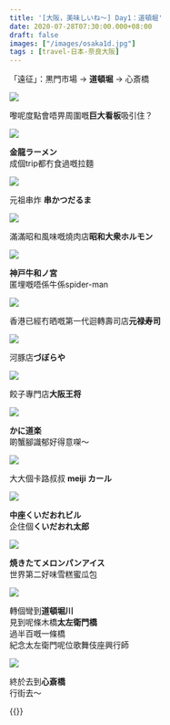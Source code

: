 ```yaml
---
title: '[大阪，美味しいね～] Day1：道頓堀'
date: 2020-07-28T07:30:00.000+08:00
draft: false
images: ["/images/osaka1d.jpg"]
tags : [travel-日本-奈良大阪]
---
```


「遠征」：黒門市場 → **道頓堀** → 心斎橋  

![](/images/osaka1d1.jpg)

嚟呢度點會唔畀周圍嘅**巨大看板**吸引住？

![](/images/osaka1d2.jpg)

**金龍ラーメン**  
成個trip都冇食過嘅拉麵  

![](/images/osaka1d3.jpg)

元祖串炸 **串かつだるま**  

![](/images/osaka1d4.jpg)

滿滿昭和風味嘅燒肉店**昭和大衆ホルモン**

![](/images/osaka1d5.jpg)

**神戸牛和ノ宮**  
匿埋嘅唔係牛係spider-man

![](/images/osaka1d6.jpg)

香港已經冇晒嘅第一代迴轉壽司店**元禄寿司**

![](/images/osaka1d7.jpg)

河豚店**づぼらや**

![](/images/osaka1d8.jpg)

餃子專門店**大阪王将**  

![](/images/osaka1d9.jpg)

**かに道楽**  
啲蟹腳識郁好得意㗎～

![](/images/osaka1d10.jpg)

大大個卡路叔叔 **meiji カール**

![](/images/osaka1d11.jpg)

**中座くいだおれビル**  
企住個**くいだおれ太郎**

![](/images/osaka1d12.jpg)

**焼きたてメロンパンアイス**  
世界第二好味雪糕蜜瓜包

![](/images/osaka1d13.jpg)

轉個彎到**道頓堀川**  
見到呢條木橋**太左衛門橋**  
過半百嘅一條橋  
紀念太左衛門呢位歌舞伎座興行師

![](/images/osaka1d14.jpg)

終於去到**心斎橋**  
行街去～


{{<osaka>}}
